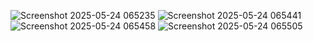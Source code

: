 
![Screenshot 2025-05-24 065235](https://github.com/user-attachments/assets/8c9e2cf7-7d3b-48a8-a6d1-637ffd56ccec)
![Screenshot 2025-05-24 065441](https://github.com/user-attachments/assets/97372e0b-f35f-4fce-b97d-6c20092f88a3)
![Screenshot 2025-05-24 065458](https://github.com/user-attachments/assets/1657d1d8-d090-48f4-b8d0-51c578d2bb37)
![Screenshot 2025-05-24 065505](https://github.com/user-attachments/assets/88c6beb0-ca72-47de-af85-e51ef1961ad7)
